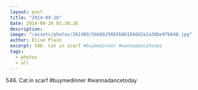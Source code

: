 ```yaml
---
layout: post
title: "2014-09-26"
date: 2014-09-26 01:30:26
description: 
image: "/assets/photos/201409/5bb6b25665b86169dd2e2a38be97b648.jpg"
author: Elise Plain
excerpt: 546. Cat in scarf #buymedinner #wannadancetoday
tags: 
  - photos
  - all
---
```


546. Cat in scarf #buymedinner #wannadancetoday
<p></p>

